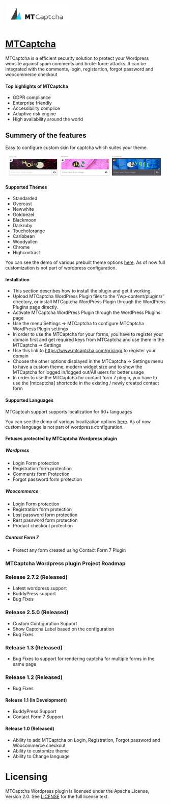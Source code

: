 ![MTCaptcha](/images/logo.png) 
# [MTCaptcha](https://www.mtcaptcha.com)
MTCaptcha is a efficient security solution to protect your Wordpress website against spam comments and brute-force attacks.  It can be integrated with the comments, login, registartion, forgot password and woocommerce checkout

#### Top highlights of MTCaptcha 
* GDPR compliance
* Enterprise friendly 
* Accessibility complice 
* Adaptive risk engine 
* High availability around the world

## Summery of the features

Easy to configure custom skin for captcha which suites your theme.

![Theme Examples](/images/mtcaptcha-custom-theme-examples.png) 

#### Supported Themes 
- Standarded 
- Overcast
- Newwhite
- Goldbezel 
- Blackmoon
- Darkruby 
- Touchoforange 
- Caribbean
- Woodyallen
- Chrome
- Highcontrast

You can see the demo of various prebuilt theme options [here](https://service.mtcaptcha.com/mtcv1/demo/?tab=2).  As of now full customization is not part of wordpress configuration.

#### Installation 
* This section describes how to install the plugin and get it working.
* Upload MTCaptcha WordPress Plugin files to the “/wp-content/plugins/” directory, or install MTCaptcha WordPress Plugin through the WordPress Plugins page directly.
* Activate MTCaptcha WordPress Plugin through the WordPress Plugins page
* Use the menu Settings => MTCaptcha to configure MTCaptcha WordPress Plugin settings
* In order to use the MTCaptcha for your forms, you have to register your domain first and get required keys from MTCaptcha and use them in the MTCaptcha -> Settings
* Use this link to https://www.mtcaptcha.com/pricing/ to register your domain
* Choose the other options displayed in the MTCaptcha -> Settings menu to have a custom theme, modern widget size and to show the MTCaptcha for logged in/logged out/All users for better usage
* In order to use the MTCaptcha for contact form 7 plugin, you have to use the [mtcaptcha] shortcode in the existing / newly created contact form 


#### Supported Languages
MTCaptcah support supports localization for 60+ languages 

You can see the demo of various localization options [here](https://service.mtcaptcha.com/mtcv1/demo/?tab=3).  As of now custom language is not part of wordpress configuration.

#### Fetuses protected by MTCaptcha Wordpress plugin

##### Wordpress 

- Login Form protection 
- Registration form protection 
- Comments form Protection
- Forgot password form protection

##### Woocommerce

- Login Form protection 
- Registration form protection
- Lost password form protection 
- Rest password form protection
- Product checkout protection

##### Contact Form 7
- Protect any form created using Contact Form 7 Plugin 

### MTCaptcha Wordpress plugin Project Roadmap
### Release 2.7.2 (Released)
- Latest wordpress support 
- BuddyPress support
- Bug Fixes

### Release 2.5.0 (Released)
- Custom Configuration Support
- Show Captcha Label based on the configuration
- Bug Fixes

### Release 1.3 (Released)
- Bug Fixes to support for rendering captcha for multiple forms in the same page

### Release 1.2 (Released)
- Bug Fixes

#### Release 1.1 (In Development)
- BuddyPress Support 
- Contact Form 7 Support

#### Release 1.0 (Released)
- Ability to add MTCaptcha on Login, Registration, Forgot password and Woocommerce checkout
- Ability to customize theme 
- Ability to Change language


# Licensing
MTCaptcha Wordpress plugin is licensed under the Apache License, Version 2.0. See [LICENSE](https://github.com/mtcaptcha-public/MTCaptcha-wordpress-plugin/blob/master/LICENSE) for the full license text.
